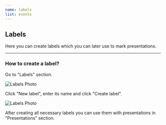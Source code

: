 ```yaml
---
name: labels
list: events
---
```

<section>

## Labels

Here you can create labels which you can later use to mark presentations.

---

### How to create a label?

Go to "Labels" section.

![Labels Photo](/images/labels-new.svg)

Click "New label", enter its name and click "Create label".

![Labels Photo](/images/label2.svg)

After creating all necessary labels you can use them with presentations in "Presentations" section.
</section>
